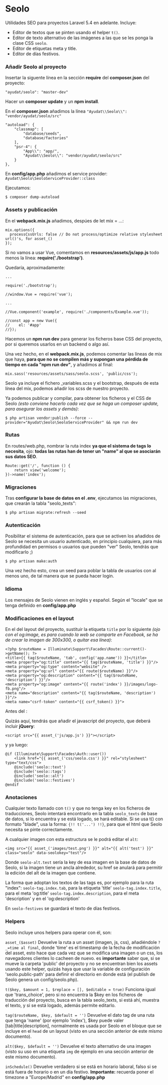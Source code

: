# Seolo

Utilidades SEO para proyectos Laravel 5.4 en adelante. Incluye:
- Editor de textos que se pinten usando el helper `t()`.
- Editor de texto alternativo de las imágenes a las que se les ponga la clase CSS `seolo`.
- Editor de etiquetas meta y title.
- Editor de días festivos.

### Añadir Seolo al proyecto

Insertar la siguente línea en la sección **require** del **composer.json** del proyecto:
```ssh
"ayudat/seolo": "master-dev"
```
Hacer un **composer update** y un **npm install**.

En el **composer.json** añadimos la línea `"Ayudat\\Seolo\\": "vendor/ayudat/seolo/src"`
```ssh
"autoload": {
    "classmap": [
        "database/seeds",
        "database/factories"
    ],
    "psr-4": {
        "App\\": "app/",
        "Ayudat\\Seolo\\": "vendor/ayudat/seolo/src"
    }
},
```
En **config/app.php** añadimos el service provider: `Ayudat\Seolo\SeoloServiceProvider::class`

Ejecutamos:
```ssh
$ composer dump-autoload
```

### Assets y publicación

En el **webpack.mix.js** añadimos, despúes de let mix = ...:
```ssh
mix.options({
  processCssUrls: false // Do not process/optimize relative stylesheet url()'s, for asset_()
});
```

Si no vamos a usar Vue, comentamos en **resources/assets/js/app.js** todo menos la línea: **require('./bootstrap')**.

Quedaría, aproximadamente:
```ssh
...

require('./bootstrap');

//window.Vue = require('vue');

...

//Vue.component('example', require('./components/Example.vue'));

//const app = new Vue({
//    el: '#app'
//});
```

Hacemos un **npm run dev** para generar los ficheros base CSS del proyecto, por si queremos usarlos en un backend o algo así.

Una vez hecho, en el **webpack.mix.js**, podemos comentar las líneas de mix que haya, **para que no se compilen más y supongan una pérdida de tiempo en cada "npm run dev"**, y añadimos al final:
```ssh
mix.sass('resources/assets/sass/seolo.scss', 'public/css');
```
Seolo ya incluye el fichero _variables.scss y el bootstrap, después de esta línea del mix, podemos añadir los scss de nuestro proyecto.

Ya podemos publicar y compilar, para obtener los ficheros y el CSS de Seolo *(esto conviene hacerlo cada vez que se haga un composer update, para asegurar los assets y demás)*:
```ssh
$ php artisan vendor:publish --force --provider="Ayudat\Seolo\SeoloServiceProvider" && npm run dev
```

### Rutas

En routes/web.php, nombrar la ruta index **ya que el sistema de tags lo necesita**, ojo: **todas las rutas han de tener un "name" al que se asociarán sus datos SEO**.
```ssh
Route::get('/', function () {
    return view('welcome');
})->name('index');
```

### Migraciones

Tras **configurar la base de datos en el .env**, ejecutamos las migraciones, que crearán la tabla "seolo_texts":
```ssh
$ php artisan migrate:refresh --seed
```

### Autenticación

Posibilitar el sistema de autenticación, para que se activen los añadidos de Seolo se necesita un usuario autenticado, en principio cualquiera, para más profundidad en permisos o usuarios que pueden "ver" Seolo, tendrás que modificarlo ;)
```ssh
$ php artisan make:auth
```

Una vez hecho esto, crea un seed para poblar la tabla de usuarios con al menos uno, de tal manera que se pueda hacer login.

### Idioma

Los mensajes de Seolo vienen en inglés y español. Según el "locale" que se tenga definido en **config/app.php**

### Modificaciones en el  layout

En el <head> del layout del proyecto, sustituir la etiqueta `title` por lo siguiente *(ojo con el og:image, es para cuando la web se comparte en Facebook, se ha de crear la imagen de 300x300, o quitar esa línea)*:
```ssh
<?php $routeName = Illuminate\Support\Facades\Route::current()->getName(); ?>
<title>{{ tag($routeName, 'tab', config('app.name')) }}</title>
<meta property="og:title" content="{{ tag($routeName, 'title') }}"/>
<meta property="og:type" content="website" />
<meta property="og:url" content="{{ route($routeName) }}"/>
<meta property="og:description" content="{{ tag($routeName, 'description') }}"/>
<meta property="og:image" content="{{ route('index') }}/images/logo-fb.png"/>
<meta name="description" content="{{ tag($routeName, 'description') }}"/>
<meta name="csrf-token" content="{{ csrf_token() }}">
```

Antes del </body>:

Quizás aquí, tendrás que añadir el javascript del proyecto, que deberá incluir **jQuery**:
```ssh
<script src="{{ asset_('js/app.js') }}"></script>
```

y ya luego:

```ssh
@if (Illuminate\Support\Facades\Auth::user())
    <link href="{{ asset_('css/seolo.css') }}" rel="stylesheet" type="text/css">
    @include('seolo::text')
    @include('seolo::tags')
    @include('seolo::alt')
    @include('seolo::festives')
@endif
```

### Anotaciones

Cualquier texto llamado con `t()` y que no tenga key en los ficheros de traducciones, Seolo intentará encontrarlo en la tabla `seolo_texts` de base de datos, si lo encuentra y se está logado, se hará editable. Si se usa t() con formato "blade", usa la forma: `{!! t('...') !!}`, para que el html que Seolo necesita se pinte correctamente.

A cualquier imagen con esta estructura se le podrá editar el `alt`:
```ssh
<img src="{{ asset_('images/test.png') }}" alt="{{ alt('test') }}" class="seolo" data-seolokey="test"/>
```
Donde `seolo-alt.test` sería la key de esa imagen en la base de datos de Seolo, si la imagen tiene un ancla alrededor, su href se anulará para permitir la edición del alt de la imagen que contiene.

La forma que adoptan los textos de las tags es, por ejemplo para la ruta "index":
`seolo-tag.index.tab`, para la etiqueta 'title'
`seolo-tag.index.title`, para el meta 'og:title'
`seolo-tag.index.description`, para el meta 'description' y en el 'og:description'

En `seolo-festives` se guardará el texto de días festivos.

### Helpers

Seolo incluye unos helpers para operar con él, son:

`asset_($asset)`
Devuelve la ruta a un asset (imagen, js, css), añadiéndole `?_=time al final`, donde 'time' es el timestamp de la fecha de modificación del asset, esto hace que cada vez que se modifica una imagen o un css, los navegadores clientes lo cacheen de nuevo. es **importante** saber que, si se mueve la carpeta 'public' del proyecto y no se encuentran bien los assets usando este helper, quizás haya que usar la variable de configuración 'seolo.public-path' para definir el directorio en donde está (el publish de Seolo genera un config/seolo.php).

`t($key, $amount = 1, $replace = [], $editable = true)`
Funciona igual que 'trans_choice', pero si no encuentra la $key en los ficheros de traducción del proyecto, busca en la tabla seolo_texts, si está ahí, muestra el texto, y si se está logado, además permite editarlo.

`tag($routeName, $key, $default = '')`
Devuelve el dato tag de una ruta que tenga 'name' (por ejemplo 'index'), $key puede valer [tab|title|description], normalmente es usada por Seolo en el bloque que se incluye en el `head` de un layout (visto en una sección anterior de este mismo documento).

`alt($key, $default = '')`
Devuelve el texto alternativo de una imagen (visto su uso en una etiqueta `img` de ejemplo en una sección anterior de este mismo documento).

`inSchedule()`
Devuelve verdadero si se está en horario laboral, falso si se está fuera de horario o en un día festivo. **Importante:** recuerda poner el timezone a "Europe/Madrid" en **config/app.php**
